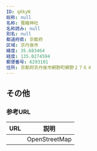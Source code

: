 ```yaml
---
ID: qXkyN
総称: null
名称: 蚕織神社
名称読み: null
別名: null
都道府県: 京都府
区域: 京丹後市
緯度: 35.683464
経度: 135.0274594
郵便番号: 6293101
住所: 京都府京丹後市網野町網野２７６４
---
```


## その他

### 参考URL

| URL | 説明          |
| --- | ------------- |
|     | OpenStreetMap |
